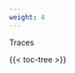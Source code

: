 ```yaml
---
weight: 4
---
```


Traces

<!-- spellchecker-disable -->

{{< toc-tree >}}

<!-- spellchecker-enable -->

